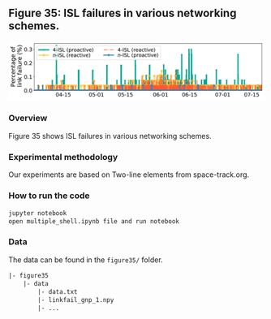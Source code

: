 ## Figure 35: ISL failures in various networking schemes.

<div align=center><img src="./figure35.png" width=""></div>

### Overview
Figure 35 shows ISL failures in various networking schemes.


### Experimental methodology
Our experiments are based on Two-line elements from space-track.org.


### How to run the code
```
jupyter notebook
open multiple_shell.ipynb file and run notebook
```

### Data
The data can be found in the `figure35/` folder.

	|- figure35
		|- data
			|- data.txt
			|- linkfail_gnp_1.npy
			|- ...